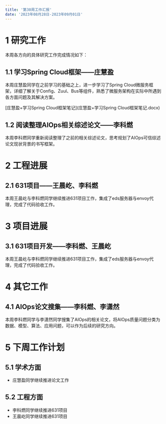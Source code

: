 ```yaml
---
title: '第30周工作汇报'
date: '2023年08月28日-2023年09月01日'
---
```


<!-- 只允许使用一级标题和二级标题 -->

# 1 研究工作

本周各方向的具体研究工作完成情况如下：

## 1.1 学习Spring Cloud框架——庄慧盈

本周庄慧盈同学在之前学习的基础之上，进一步学习了Spring Cloud微服务框架，详细了解关于Config、Zuul、Bus等组件，熟悉了微服务架构在实际中所遇到各方面问题及其解决方案。

<!-- 注意该超链接应该如何使用，不需要进行手动的编号，注意附件名不能有任何的空格 -->
[庄慧盈+学习Spring Cloud框架笔记](庄慧盈+学习Spring Cloud框架笔记.docx)

## 1.2 阅读整理AIOps相关综述论文——李科燃

本周李科燃同学重新阅读整理了之前的相关综述论文，思考规划了AIOps可信综述论文现状背景的书写框架。

# 2 工程进展

## 2.1 631项目——王晨屹、李科燃

本周王晨屹与李科燃同学继续推进631项目工作，集成了eds服务器与envoy代理，完成了代码验收工作。

# 3 项目进展

## 3.1 631项目开发——李科燃、王晨屹

本周王晨屹与李科燃同学继续推进631项目工作，集成了eds服务器与envoy代理，完成了代码验收工作。

# 4 其它工作

## 4.1 AIOps论文搜集——李科燃、李潇然

本周李科燃同学与李潇然同学搜集了AIOps的相关论文，将AIOps质量问题分类为数据、模型、算法、应用问题，可以作为后续的研究方向。

# 5 下周工作计划

## 5.1 学术方面

+ 庄慧盈同学继续推进论文工作

## 5.2 工程方面

+ 李科燃同学继续推进631项目
+ 王晨屹同学继续推进631项目
